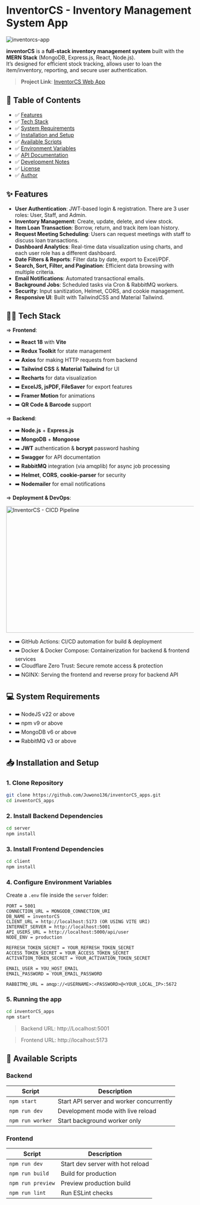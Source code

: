 # InventorCS - Inventory Management System App
![inventorcs-app](https://github.com/user-attachments/assets/55489197-ceda-43c9-b3b9-938ec63a3a7e)


**inventorCS** is a **full-stack inventory management system** built with the **MERN Stack** (MongoDB, Express.js, React, Node.js).  
It’s designed for efficient stock tracking, allows user to loan the item/inventory, reporting, and secure user authentication.

> **Project Link**: [InventorCS Web App](https://inventorcs.csbihub.id/)

## 📑 Table of Contents
- ✅ [Features](#-features)
- ✅ [Tech Stack](#-tech-stack)
- ✅ [System Requirements](#-system-requirements)
- ✅ [Installation and Setup](#-installation-and-setup)
- ✅ [Available Scripts](#-available-scripts)
- ✅ [Environment Variables](#-environment-variables)
- ✅ [API Documentation](#-api-documentation)
- ✅ [Development Notes](#-development-notes)
- ✅ [License](#-license)
- ✅ [Author](#-author)

## ✨ Features
- **User Authentication**: JWT-based login & registration. There are 3 user roles: User, Staff, and Admin.
- **Inventory Management**: Create, update, delete, and view stock.
- **Item Loan Transaction**: Borrow, return, and track item loan history.
- **Request Meeting Scheduling**: Users can request meetings with staff to discuss loan transactions.
- **Dashboard Analytics**: Real-time data visualization using charts, and each user role has a different dashboard.
- **Date Filters & Reports**: Filter data by date, export to Excel/PDF.
- **Search, Sort, Filter, and Pagination**: Efficient data browsing with multiple criteria. 
- **Email Notifications**: Automated transactional emails.
- **Background Jobs**: Scheduled tasks via Cron & RabbitMQ workers.
- **Security**: Input sanitization, Helmet, CORS, and cookie management.
- **Responsive UI**: Built with TailwindCSS and Material Tailwind.

## 🧑‍💻 Tech Stack
=> **Frontend**:
- ➡️ **React 18** with **Vite**
- ➡️ **Redux Toolkit** for state management
- ➡️ **Axios** for making HTTP requests from backend
- ➡️ **Tailwind CSS** & **Material Tailwind** for UI
- ➡️ **Recharts** for data visualization
- ➡️ **ExcelJS, jsPDF, FileSaver** for export features
- ➡️ **Framer Motion** for animations
- ➡️ **QR Code & Barcode** support

=> **Backend**:
- ➡️ **Node.js** + **Express.js**
- ➡️ **MongoDB** + **Mongoose**
- ➡️ **JWT** authentication & **bcrypt** password hashing
- ➡️ **Swagger** for API documentation
- ➡️ **RabbitMQ** integration (via amqplib) for async job processing
- ➡️ **Helmet**, **CORS**, **cookie-parser** for security
- ➡️ **Nodemailer** for email notifications

=> **Deployment & DevOps**:

<img width="758" height="340" alt="InventorCS - CICD Pipeline" src="https://github.com/user-attachments/assets/15f99a24-4b68-4526-8119-134709e3221f" />

- ➡️ GitHub Actions: CI/CD automation for build & deployment
- ➡️ Docker & Docker Compose: Containerization for backend & frontend services
- ➡️ Cloudflare Zero Trust: Secure remote access & protection
- ➡️ NGINX: Serving the frontend and reverse proxy for backend API

## 💻 System Requirements
- ➡️ NodeJS v22 or above
- ➡️ npm v9 or above
- ➡️ MongoDB v6 or above
- ➡️ RabbitMQ v3 or above

## 📥 Installation and Setup
### **1. Clone Repository**
```bash
git clone https://github.com/Juwono136/inventorCS_apps.git
cd inventorCS_apps
```

### **2. Install Backend Dependencies**
```bash
cd server
npm install
```

### **3. Install Frontend Dependencies**
```bash
cd client
npm install
```

### **4. Configure Environment Variables**
Create a `.env` file inside the `server` folder:
```env
PORT = 5001
CONNECTION_URL = MONGODB_CONNECTION_URI
DB_NAME = inventorCS
CLIENT_URL = http://localhost:5173 (OR USING VITE URI)
INTERNET_SERVER = http://localhost:5001
API_USERS_URL = http://localhost:5000/api/user
NODE_ENV = production

REFRESH_TOKEN_SECRET = YOUR_REFRESH_TOKEN_SECRET
ACCESS_TOKEN_SECRET = YOUR_ACCESS_TOKEN_SECRET
ACTIVATION_TOKEN_SECRET = YOUR_ACTIVATION_TOKEN_SECRET

EMAIL_USER = YOU_HOST_EMAIL
EMAIL_PASSWORD = YOUR_EMAIL_PASSWORD

RABBITMQ_URL = amqp://<USERNAME>:<PASSWORD>@<YOUR_LOCAL_IP>:5672 
```

### 5. Running the app
```bash
cd inventorCS_apps
npm start
```

> Backend URL: http://Localhost:5001

> Frontend URL: http://localhost:5173

## 📜 Available Scripts
### Backend
| Script           | Description                              |
| ---------------- | ---------------------------------------- |
| `npm start`      | Start API server and worker concurrently |
| `npm run dev`    | Development mode with live reload        |
| `npm run worker` | Start background worker only             |

### Frontend
| Script            | Description                      |
| ----------------- | -------------------------------- |
| `npm run dev`     | Start dev server with hot reload |
| `npm run build`   | Build for production             |
| `npm run preview` | Preview production build         |
| `npm run lint`    | Run ESLint checks                |





